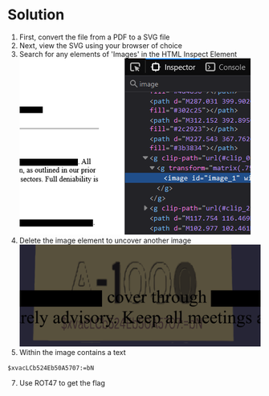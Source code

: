 # Solution

1. First, convert the file from a PDF to a SVG file
2. Next, view the SVG using your browser of choice
3. Search for any elements of 'Images' in the HTML Inspect Element
![inspect](inspect.png)
5. Delete the image element to uncover another image
![Removed Image](removed_img.png)
6. Within the image contains a text
```
$xvacLCb524Eb50A5707:=bN
```
7. Use ROT47 to get the flag